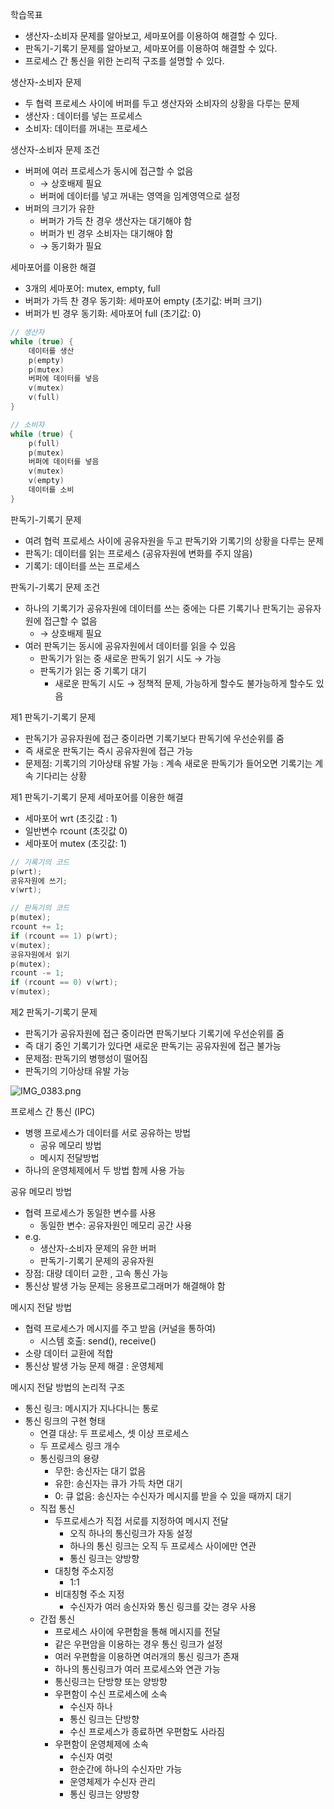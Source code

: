 
학습목표

- 생산자-소비자 문제를 알아보고, 세마포어를 이용하여 해결할 수 있다.
- 판독기-기록기 문제를 알아보고, 세마포어를 이용하여 해결할 수 있다.
- 프로세스 간 통신을 위한 논리적 구조를 설명할 수 있다.

생산자-소비자 문제

- 두 협력 프로세스 사이에 버퍼를 두고 생산자와 소비자의 상황을 다루는 문제
- 생산자 : 데이터를 넣는 프로세스
- 소비자:  데이터를 꺼내는 프로세스

생산자-소비자 문제 조건

- 버퍼에 여러 프로세스가 동시에 접근할 수 없음
	- → 상호배제 필요
	- 버퍼에 데이터를 넣고 꺼내는 영역을 임계영역으로 설정
- 버퍼의 크기가 유한
	- 버퍼가 가득 찬 경우 생산자는 대기해야 함
	- 버퍼가 빈 경우 소비자는 대기해야 함
	- → 동기화가 필요

세마포어를 이용한 해결

- 3개의 세마포어: mutex, empty, full
- 버퍼가 가득 찬 경우 동기화: 세마포어 empty (초기값: 버퍼 크기)
- 버퍼가 빈 경우 동기화: 세마포어 full (초기값: 0)

```c++
// 생산자
while (true) {
	데이터를 생산
	p(empty)
	p(mutex)
	버퍼에 데이터를 넣음
	v(mutex)
	v(full)
}

// 소비자
while (true) {
	p(full)
	p(mutex)
	버퍼에 데이터를 넣음
	v(mutex)
	v(empty)
	데이터를 소비
}
```


판독기-기록기 문제

- 여려 협럭 프로세스 사이에 공유자원을 두고 판독기와 기록기의 상황을 다루는 문제
- 판독기: 데이터를 읽는 프로세스 (공유자원에 변화를 주지 않음)
- 기록기: 데이터를 쓰는 프로세스

판독기-기록기 문제 조건

- 하나의 기록기가 공유자원에 데이터를 쓰는 중에는 다른 기록기나 판독기는 공유자원에 접근할 수 없음
	- → 상호배제 필요
- 여러 판독기는 동시에 공유자원에서 데이터를 읽을 수 있음
	- 판독기가 읽는 중 새로운 판독기 읽기 시도 → 가능
	- 판독기가 읽는 중 기록기 대기
		- 새로운 판독기 시도 → 정책적 문제, 가능하게 할수도 불가능하게 할수도 있음

제1 판독기-기록기 문제

- 판독기가 공유자원에 접근 중이라면 기록기보다 판독기에 우선순위를 줌
- 즉 새로운 판독기는 즉시 공유자원에 접근 가능
- 문제점: 기록기의 기아상태 유발 가능 : 계속 새로운 판독기가 들어오면 기록기는 계속 기다리는 상황

제1 판독기-기록기 문제 세마포어를 이용한 해결

- 세마포어 wrt (초깃값 : 1)
- 일반변수 rcount (초깃값 0)
- 세마포어 mutex (초깃값: 1)

```c++
// 기록기의 코드
p(wrt);
공유자원에 쓰기;
v(wrt);

// 판독기의 코드
p(mutex);
rcount += 1;
if (rcount == 1) p(wrt);
v(mutex);
공유자원에서 읽기
p(mutex);
rcount -= 1;
if (rcount == 0) v(wrt);
v(mutex);
```


제2 판독기-기록기 문제

- 판독기가 공유자원에 접근 중이라면 판독기보다 기록기에 우선순위를 줌
- 즉 대기 중인 기록기가 있다면 새로운 판독기는 공유자원에 접근 불가능
- 문제점: 판독기의 병행성이 떨어짐
- 판독기의 기아상태 유발 가능

![IMG_0383.png](https://prod-files-secure.s3.us-west-2.amazonaws.com/be468a48-6628-44e2-8c56-229edd5978f7/edd25e31-fa6c-43dc-8b20-6d5ffc60df10/IMG_0383.png?X-Amz-Algorithm=AWS4-HMAC-SHA256&X-Amz-Content-Sha256=UNSIGNED-PAYLOAD&X-Amz-Credential=ASIAZI2LB4664H3ITH2K%2F20250309%2Fus-west-2%2Fs3%2Faws4_request&X-Amz-Date=20250309T112853Z&X-Amz-Expires=3600&X-Amz-Security-Token=IQoJb3JpZ2luX2VjECoaCXVzLXdlc3QtMiJHMEUCIHmyiUkTtMBpb0ibR5kmPifcgjqIKO8R6V16kBRKRl6EAiEAob3DGPCjzJgxnApqweZA%2BwUSVmViHqkriESf%2FlqRMDwq%2FwMIcxAAGgw2Mzc0MjMxODM4MDUiDDG46%2FFTB0m1OwW9YyrcA1tBnDu35ACyZYaR1w2%2BD0aNLTC2PMQlLCufErZ2IEPZ0bUfu%2Bn2GXxZmSzKR8v055t7FEMgzSZhl4qzD1XcReFYScg5D2zdevEmPgKy3pE%2BWn5HyVFzs%2F%2Bzkl%2B4Hy9ms%2FRHYFzKya6g5Rhj%2BCHQFPdeXunUq%2FRuvFDdKKUa2uwD3rn5I8lighFdB3TtxA5M7knS6QCb7LNSw7cYCyMVR4Nzm7Bymx5trU1kmvrDNsEvRak1zGGIGJBljtfKmcpBRelKRTBX7gf8uBIFFEz9u%2BimWpz33T2gdv16H3I5EcVdpP62J7u2MGp0RKu1MUbejKMIyyqij9V2yp4NC%2BH%2BhH8A8QNuGL28HkVTNEfCe7JdmHdR3LID3djjLcwL0MTRejgRxj3RAimCSrlQXHt7B6PAVBpkGjQn%2Fsqffib1UeRXQF1%2BVHVC3LUW7EkkjWyVS4lDFMae23snTDwgeSB3aa83DuznvpHsvDB3wGPybg1Qsw0Y0SAE9nSZ1cZbjSCFBF4JZ5K%2BKTiWxcbLHB1PN00C7I7B%2FUcV4LxRePgJwkvFPJKlFhxCHroqPNmhso8tVhl3qgWOJZwnIU3Pe0rEJmWkwiloe0jWuVPrkWTLuNB4yDdGvj6JSMX4PnM7MJ%2FPtb4GOqUBgTB9uYbcHk6Y%2FIIU9%2BdWNsoH6W%2BjbZTA%2F%2FD8nt9KTK19eNwhIW6y3ttgKJM8awK7aHenoXFnMbbMnwdWPb6RuQXOIgVrOfMooxSuIV0qS3d4M7Ksu%2FDoyazaMsDE%2B0TVrw30x%2FF7OYwjGK%2BPuVa8JH6h8mEDlKrHl%2FGcoFbTK3tj0t%2BHLawkl48pU9DdQm4ER8Y1v8UwjGXljviswwmXSBQLC1sQ&X-Amz-Signature=a02a916304ac65668b1395a842cd6ff519f9485e73f06e058f3732641f6fda59&X-Amz-SignedHeaders=host&x-id=GetObject)


프로세스 간 통신 (IPC)

- 병행 프로세스가 데이터를 서로 공유하는 방법
	- 공유 메모리 방법
	- 메시지 전달방법
- 하나의 운영체제에서 두 방법 함께 사용 가능

공유 메모리 방법

- 협력 프로세스가 동일한 변수를 사용
	- 동일한 변수: 공유자원인 메모리 공간 사용
- e.g.
	- 생산자-소비자 문제의 유한 버퍼
	- 판독기-기록기 문제의 공유자원
- 장점: 대량 데이터 교한 , 고속 통신 가능
- 통신상 발생 가능 문제는 응용프로그래머가 해결해야 함

메시지 전달 방법

- 협력 프로세스가 메시지를 주고 받음 (커널을 통하여)
	- 시스템 호출: send(), receive()
- 소량 데이터 교환에 적합
- 통신상 발생 가능 문제 해결 : 운영체제

메시지 전달 방법의 논리적 구조

- 통신 링크: 메시지가 지나다니는 통로
- 통신 링크의 구현 형태
	- 연결 대상: 두 프로세스, 셋 이상 프로세스
	- 두 프로세스 링크 개수
	- 통신링크의 용량
		- 무한: 송신자는 대기 없음
		- 유한: 송신자는 큐가 가득 차면 대기
		- 0: 큐 없음: 송신자는 수신자가 메시지를 받을 수 있을 때까지 대기
	- 직접 통신
		- 두프로세스가 직접 서로를 지정하여 메시지 전달
			- 오직 하나의 통신링크가 자동 설정
			- 하나의 통신 링크는 오직 두 프로세스 사이에만 연관
			- 통신 링크는 양방향
		- 대칭형 주소지정
			- 1:1
		- 비대칭형 주소 지정
			- 수신자가 여러 송신자와 통신 링크를 갖는 경우 사용
	- 간접 통신
		- 프로세스 사이에 우편함을 통해 메시지를 전달
		- 같은 우편암을 이용하는 경우 통신 링크가 설정
		- 여러 우편함을 이용하면 여러개의 통신 링크가 존재
		- 하나의 통신링크가 여러 프로세스와 연관 가능
		- 통신링크는 단방향 또는 양방향
		- 우편함이 수신 프로세스에 소속
			- 수신자 하나
			- 통신 링크는 단방향
			- 수신 프로세스가 종료하면 우편함도 사라짐
		- 우편함이 운영체제에 소속
			- 수신자 여럿
			- 한순간에 하나의 수신자만 가능
			- 운영체제가 수신자 관리
			- 통신 링크는 양방향
